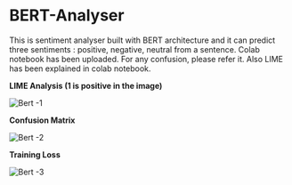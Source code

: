# BERT-Analyser
This is sentiment analyser built with BERT architecture and it can predict three sentiments : positive, negative, neutral from a sentence. 
Colab notebook has been uploaded. For any confusion, please refer it. Also LIME has been explained in colab notebook.

**LIME Analysis (1 is positive in the image)**

![Bert -1](https://user-images.githubusercontent.com/47295561/103454914-68ea5280-4d0e-11eb-9fde-edc4446d584a.png)

**Confusion Matrix**

![Bert -2](https://user-images.githubusercontent.com/47295561/103454919-6d167000-4d0e-11eb-8388-89325f1bbd4b.png)

**Training Loss**

![Bert -3](https://user-images.githubusercontent.com/47295561/103454921-6f78ca00-4d0e-11eb-80e0-65f41359bb76.png)
